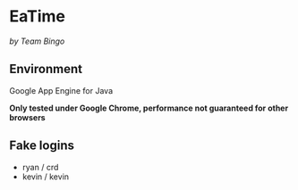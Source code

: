 # EaTime

*by Team Bingo*

## Environment

Google App Engine for Java

**Only tested under Google Chrome, performance not guaranteed for other browsers**

## Fake logins

* ryan / crd
* kevin / kevin
